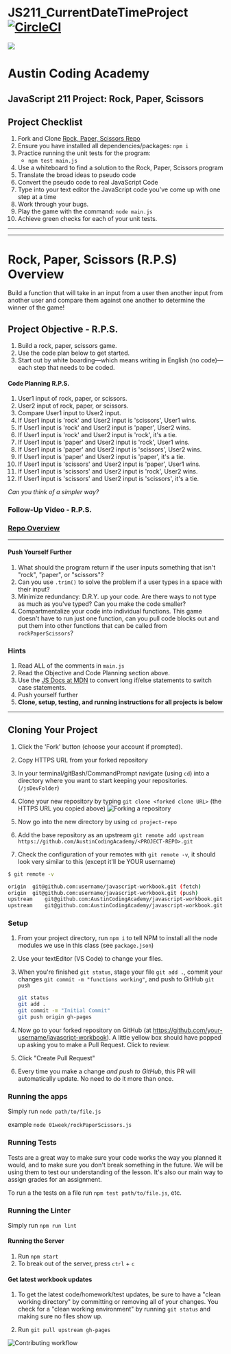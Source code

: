 # JS211_CurrentDateTimeProject[![CircleCI](https://circleci.com/gh/AustinCodingAcademy/javascript-workbook/tree/gh-pages.svg?style=svg)](https://circleci.com/gh/AustinCodingAcademy/javascript-workbook/tree/gh-pages)

![](http://en.gravatar.com/userimage/107370100/a08594145564536138dfaaf072c7b241.png)

# Austin Coding Academy

## JavaScript 211 Project: Rock, Paper, Scissors

## Project Checklist

1. Fork and Clone [Rock, Paper, Scissors Repo](https://github.com/AustinCodingAcademy/JS211_RockPaperScissorsProject.git)
1. Ensure you have installed all dependencies/packages: `npm i`
1. Practice running the unit tests for the program:
    * `npm test main.js`
1. Use a whiteboard to find a solution to the Rock, Paper, Scissors program
1. Translate the broad ideas to pseudo code
1. Convert the pseudo code to real JavaScript Code
1. Type into your text editor the JavaScript code you've come up with one step at a time
1. Work through your bugs.
1. Play the game with the command: `node main.js`
1. Achieve green checks for each of your unit tests.

******
******

# Rock, Paper, Scissors (R.P.S) Overview

Build a function that will take in an input from a user then another input from another user and compare them against one another to determine the winner of the game!

## Project Objective - R.P.S.

1. Build a rock, paper, scissors game.
1. Use the code plan below to get started.
1. Start out by white boarding—which means writing in English (no code)—each step that needs to be coded.

#### Code Planning R.P.S.


1. User1 input of rock, paper, or scissors.
1. User2 input of rock, paper, or scissors.
1. Compare User1 input to User2 input.
1. If User1 input is 'rock' and User2 input is 'scissors', User1 wins.
1. If User1 input is 'rock' and User2 input is 'paper', User2 wins.
1. If User1 input is 'rock' and User2 input is 'rock', it's a tie.
1. If User1 input is 'paper' and User2 input is 'rock', User1 wins.
1. If User1 input is 'paper' and User2 input is 'scissors', User2 wins.
1. If User1 input is 'paper' and User2 input is 'paper', it's a tie.
1. If User1 input is 'scissors' and User2 input is 'paper', User1 wins.
1. If User1 input is 'scissors' and User2 input is 'rock', User2 wins.
1. If User1 input is 'scissors' and User2 input is 'scissors', it's a tie.

*Can you think of a simpler way?*

### Follow-Up Video - R.P.S.

### [Repo Overview](https://player.vimeo.com/video/377156267)

******

#### Push Yourself Further

1. What should the program return if the user inputs something that isn't "rock", "paper", or "scissors"?
1. Can you use `.trim()` to solve the problem if a user types in a space with their input?
1. Minimize redundancy: D.R.Y. up your code. Are there ways to not type as much as you've typed? Can you make the code smaller?
1. Compartmentalize your code into individual functions. This game doesn't have to run just one function, can you pull code blocks out and put them into other functions that can be called from `rockPaperScissors`?

### Hints

1. Read ALL of the comments in `main.js`
1. Read the Objective and Code Planning section above.
1. Use the [JS Docs at MDN](https://developer.mozilla.org/en-US/docs/Web/JavaScript/Reference/Statements/switch) to convert long if/else statements to switch case statements.
1. Push yourself further
1. **Clone, setup, testing, and running instructions for all projects is below**

******

## Cloning Your Project

1. Click the 'Fork' button (choose your account if prompted).
1. Copy HTTPS URL from your forked repository
1. In your terminal/gitBash/CommandPrompt navigate (using `cd`) into a directory where you want to start keeping your repositories. (`/jsDevFolder`)
1. Clone your new repository by typing `git clone <forked clone URL>` (the HTTPS
URL you copied above)
  ![Forking a repository](https://docs.google.com/drawings/d/1tYsLHaLo8JRdp0xC1EZrAo0o9Wvv4S5AD937cokVOBk/pub?w=960&h=720)
1. Now go into the new directory by using `cd project-repo`

1. Add the base repository as an upstream
    `git remote add upstream https://github.com/AustinCodingAcademy/<PROJECT-REPO>.git`

1. Check the configuration of your remotes with `git remote -v`, it should look
very similar to this (except it'll be YOUR username)

```bash
$ git remote -v

origin  git@github.com:username/javascript-workbook.git (fetch)
origin  git@github.com:username/javascript-workbook.git (push)
upstream    git@github.com:AustinCodingAcademy/javascript-workbook.git (fetch)
upstream    git@github.com:AustinCodingAcademy/javascript-workbook.git (push)
```

### Setup

1. From your project directory, run `npm i` to tell NPM to install all the
node modules we use in this class (see `package.json`)
1. Use your textEditor (VS Code) to change your files.
1. When you're finished `git status`, stage your file `git add .`, commit your changes `git commit -m "functions working"`, and push to
GitHub `git push`
    ```bash
    git status
    git add .
    git commit -m "Initial Commit"
    git push origin gh-pages
    ```


1. Now go to your forked repository on GitHub (at
  https://github.com/your-username/javascript-workbook). A little yellow box
  should have popped up asking you to make a Pull Request. Click to review.

1. Click "Create Pull Request"

1. Every time you make a change *and push to GitHub*, this PR will automatically
update. No need to do it more than once.

### Running the apps

Simply run `node path/to/file.js`

example `node 01week/rockPaperScissors.js`

### Running Tests

Tests are a great way to make sure your code works the way you planned it would,
and to make sure you don't break something in the future. We will be using them
to test our understanding of the lesson. It's also our main way to assign grades
for an assignment.

To run a the tests on a file run `npm test path/to/file.js`, etc.

### Running the Linter

Simply run `npm run lint`

#### Running the Server

1. Run `npm start`
1. To break out of the server, press `ctrl` + `c`

#### Get latest workbook updates

1. To get the latest code/homework/test updates, be sure to have a "clean
working directory" by committing or removing all of your changes. You check for
a "clean working environment" by running `git status` and making sure no files
show up.

1. Run `git pull upstream gh-pages`

![Contributing workflow](https://docs.google.com/drawings/d/1WeKQxOHgPKfwjy_eKtlJO62Fu4XTCWFeqkAh1oIqICM/pub?w=960&h=720)


